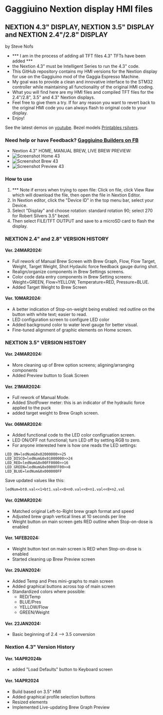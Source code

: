 # Gaggiuino Nextion display HMI files

## NEXTION 4.3" DISPLAY, NEXTION 3.5" DISPLAY and NEXTION 2.4"/2.8" DISPLAY

by Steve Nofs
  - *** I am in the process of adding all TFT files 4.3" TFTs have been added ***
  - the Nextion 4.3" must be Intelligent Series to run the 4.3" code.
  - This GitHub repository contains my HMI versions for the Nextion display for use on the Gaggiuino mod of the Gaggia Espresso Machine.
  - My goal was to provide a clean and innovative interface to the STM32 controller while maintaining all functionality of the original HMI coding.
  - What you will find here are my HMI files and compiled TFT files for the 2.4"/2.8", 3.5" and 4.3" Nextion displays.
  - Feel free to give them a try. If for any reason you want to revert back to the original HMI code you can always flash to original code to your display.
  - Enjoy!

See the latest demos on [youtube](https://www.youtube.com/@stevenofs8795).
Bezel models [Printables rsilvers](https://www.printables.com/model/487643-gaggiuino-24-28-and-35-nextion-display-housing).

### Need help or have Feedback?  [Gaggiuino Builders on FB](https://www.facebook.com/groups/5362374853865845)
 
    
  - Nextion 4.3"     HOME, MANUAL BREW, LIVE BREW PREVIEW:
  - ![Screenshot Home 43](https://github.com/SteveNofs/Gaggiuino_35/assets/162605333/bda699cc-7143-4f21-a3b8-86ed56de920f)
  - ![Screenshot Brew 43](https://github.com/SteveNofs/Gaggiuino_35/assets/162605333/4393fc70-ba02-4e99-b582-5a0fcebbcebb)
  - ![Screenshot Preview 43](https://github.com/SteveNofs/Gaggiuino_35/assets/162605333/bcedd400-7ccc-42c6-8c44-1ad0937d52be)




### How to use
1. *** Note if errors when trying to open file: Click on file, click View Raw which will download the file, then open the file in Nextion Editor.
2. In Nextion editor, click the "Device ID" in the top menu bar, select your Device. 
3. Select "Display" and choose rotation: standard rotation 90; select 270 for Robert Silvers 3.5" bezel.
4. Then select FILE/TFT OUTPUT and save to a microSD card to flash the display.


### NEXTION 2.4" and 2.8" VERSION HISTORY ####

#### Ver. 24MAR2024:

- Full rework of Manual Brew Screen with Brew Graph, Flow, Flow Target, Weight, Target Weight, Shot Hydaulic force feedback gauge during shot.
- Realign/organize components in Brew Settings screens.
- Color code data entry components in Brew Setting screens: Weight=GREEN, Flow=YELLOW, Temperature=RED, Pressure=BLUE.
- Added Target Weight to Brew Screen

#### Ver. 10MAR2024:
- A better indication of Stop-on-weight being enabled: red outline on the button with white text; easier to read. 
- LED configuration screen to configure LED color
- Added background color to water level gauge for better visual.
- Fine-tuned alignment of graphic elements on Home screen.



### NEXTION 3.5" VERSION HISTORY #####

#### Ver. 24MAR2024:

- More cleaning up of Brew option screens; aligning/arranging components
- Added Preview button to Soak Screen

#### Ver. 21MAR2024:

- Full rework of  Manual Mode.
- Added ShotPower meter: this is an indicator of the hydraulic force applied to the puck
- added target weight to Brew Graph screen. 

#### Ver. 06MAR2024:

- Added functional code to the LED color configruation screen.
- LED ON/OFF not functional; turn LED off by setting RGB to zero.
- For anyone interested here is how one reads the LED settings:
```
LED_ON=ledNum&0x02000000>>25
LED_DISCO=ledNum&0x01000000>>24
LED_RED=ledNum&0x00FF0000>>16
LED_GREEN=ledNum&0x0000FF00>>8
LED_BLUE=ledNum&0x000000FF
```

Save updated values like this:

`ledNum=bt0.val<<1+bt1.val<<8+n0.val<<8+n1.val<<8+n2.val`


#### Ver. 02MAR2024:
- Matched original Left-to-Right brew graph format and speed
- Adjusted brew graph vertical lines at 10 seconds per line
- Weight button on main screen gets RED outline when Stop-on-dose is enabled


#### Ver. 14FEB2024:
- Weight button text on main screen is RED when Stop-on-dose is enabled
- Started cleaning up Brew Preview screen


#### Ver. 29JAN2024:
- Added Temp and Pres mini-graphs to main screen
- Added graphical buttons across top of main screen
- Standardized colors where possible: 
    - RED/Temp
    - BLUE/Pres
    - YELLOW/Flow
    - GREEN/Weight


#### Ver. 22JAN2024:
- Basic beginning of 2.4 --> 3.5 conversion




### Nextion 4.3" Version History


#### Ver. 14APR2024b
- added "Load Defaults" button to Keyboard screen


#### Ver. 14APR2024
- Build based on 3.5" HMI
- Added graphical profile selection buttons
- Resized elements
- Implemented Live-updating Brew Graph Preview



